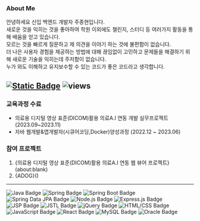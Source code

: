 ### About Me
안녕하세요 신입 백엔드 개발자 주종현입니다.<br>
새로운 것을 익히는 것을 좋아하여 학원 이외에도 챌린지, 스터디 등 여러가지 활동을 통해 배움을 얻고 있습니다.<br>
모르는 것을 빠르게 질문하고 제 의견을 이야기 하는 것에 불편함이 없습니다.<br>
더 나은 사용자 경험을 제공하는 방법에 대해 끊임없이 고민하고 문제들을 해결하기 위해 새로운 기술을 익히는데 주저함이 없습니다.<br>
누가 와도 이해하고 유지보수할 수 있는 코드가 좋은 코드라고 생각합니다.<br>

[![Static Badge](https://img.shields.io/badge/mail-6DB33F?style=flat-square&logo=Spring&logoColor=white)](mailto:j3261221@gmail.com)
![views](https://gh-hits.nomadcoders.workers.dev/view?username=j3261221)
---

### 교육과정 수료
* 의료용 디지털 영상 표준(DICOM)활용 의료A.I 연동 개발 실무프로젝트 (2023.09~2023.11)
* 자바 웹개발&앱개발자(시큐어코딩,Docker)양성과정 (2022.12 ~ 2023.06)

### 참여 프로젝트
1. {의료용 디지털 영상 표준(DICOM)활용 의료A.I 연동 웹 뷰어 프로젝트}(about:blank)
2. {ADOG}()

---

![Java Badge](https://img.shields.io/badge/Java-007396?style=flat-square&logo=coffeescript&logoColor=white)
![Spring Badge](https://img.shields.io/badge/Spring-6DB33F?style=flat-square&logo=Spring&logoColor=white)
![Spring Boot Badge](https://img.shields.io/badge/Spring_Boot-6DB33F?style=flat-square&logo=Spring-Boot&logoColor=white)
![Spring Data JPA Badge](https://img.shields.io/badge/Spring_Data_JPA-6DB33F?style=flat-square&logo=Spring-Data-JPA&logoColor=white)
![Node.js Badge](https://img.shields.io/badge/Node.js-339933?style=flat-square&logo=Node.js&logoColor=white)
![Express.js Badge](https://img.shields.io/badge/Express.js-000000?style=flat-square&logo=Express&logoColor=white)
![JSP Badge](https://img.shields.io/badge/JSP-007396?style=flat-square&logo=Java&logoColor=white)
![JSTL Badge](https://img.shields.io/badge/JSTL-007396?style=flat-square&logo=Java&logoColor=white)
![jQuery Badge](https://img.shields.io/badge/jQuery-0769AD?style=flat-square&logo=jQuery&logoColor=white)
![HTML/CSS Badge](https://img.shields.io/badge/HTML/CSS-E34F26?style=flat-square&logo=HTML5&logoColor=white)
![JavaScript Badge](https://img.shields.io/badge/JavaScript-F7DF1E?style=flat-square&logo=JavaScript&logoColor=black)
![React Badge](https://img.shields.io/badge/React-61DAFB?style=flat-square&logo=React&logoColor=white)
![MySQL Badge](https://img.shields.io/badge/MySQL-4479A1?style=flat-square&logo=MySQL&logoColor=white)
![Oracle Badge](https://img.shields.io/badge/Oracle-F80000?style=flat-square&logo=Oracle&logoColor=white)



<!--
**j3261221/j3261221** is a ✨ _special_ ✨ repository because its `README.md` (this file) appears on your GitHub profile.

Here are some ideas to get you started:

- 🔭 I’m currently working on ...
- 🌱 I’m currently learning ...
- 👯 I’m looking to collaborate on ...
- 🤔 I’m looking for help with ...
- 💬 Ask me about ...
- 📫 How to reach me: ...
- 😄 Pronouns: ...
- ⚡ Fun fact: ...
-->
